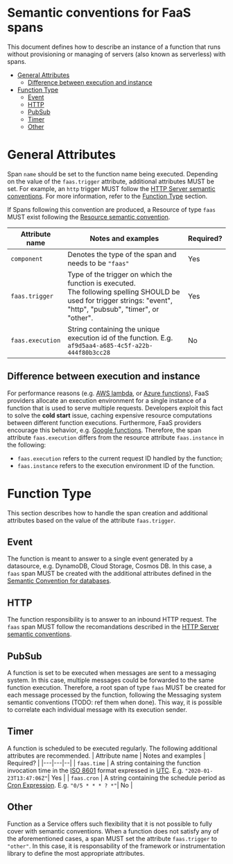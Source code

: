 # Semantic conventions for FaaS spans

This document defines how to describe an instance of a function that runs without provisioning or managing of servers (also known as serverless) with spans.


<!-- Re-generate TOC with `markdown-toc --no-first-h1 -i` -->

<!-- toc -->

- [General Attributes](#general-attributes)
  * [Difference between execution and instance](#difference-between-execution-and-instance)
- [Function Type](#function-type)
  * [Event](#event)
  * [HTTP](#http)
  * [PubSub](#pubsub)
  * [Timer](#timer)
  * [Other](#other)

<!-- tocstop -->

# General Attributes

Span `name` should be set to the function name being executed. Depending on the value of the `faas.trigger` attribute, additional attributes MUST be set. For example, an `http` trigger MUST follow the [HTTP Server semantic conventions](data-http.md#http-server-semantic-conventions). For more information, refer to the [Function Type](#function-type) section.

If Spans following this convention are produced, a Resource of type `faas` MUST exist following the [Resource semantic convention](data-resource-semantic-conventions.md#function-as-a-service). 

| Attribute name  | Notes  and examples  | Required? |
|---|---|--|
| `component` | Denotes the type of the span and needs to be `"faas"` | Yes | 
| `faas.trigger` | Type of the trigger on which the function is executed. <br > The following spelling SHOULD be used for trigger strings: "event", "http", "pubsub", "timer", or "other". | Yes |
| `faas.execution` | String containing the unique execution id of the function. E.g. `af9d5aa4-a685-4c5f-a22b-444f80b3cc28` | No |

## Difference between execution and instance

For performance reasons (e.g. [AWS lambda], or [Azure functions]), FaaS providers allocate an execution environment for a single instance of a function that is used to serve multiple requests.
Developers exploit this fact to solve the **cold start** issue, caching expensive resource computations between different function executions. 
Furthermore, FaaS providers encourage this behavior, e.g. [Google functions].
Therefore, the span attribute `faas.execution` differs from the resource attribute `faas.instance` in the following:

- `faas.execution` refers to the current request ID handled by the function;
- `faas.instance` refers to the execution environment ID of the function.

[AWS lambda]: https://docs.aws.amazon.com/lambda/latest/dg/lambda-runtimes.html
[Azure functions]: https://docs.microsoft.com/en-us/azure/azure-functions/manage-connections#static-clients
[Google functions]: https://cloud.google.com/functions/docs/concepts/exec#function_scope_versus_global_scope

# Function Type

This section describes how to handle the span creation and additional attributes based on the value of the attribute `faas.trigger`.

## Event
The function is meant to answer to a single event generated by a datasource, e.g. DynamoDB, Cloud Storage, Cosmos DB.
In this case, a `faas` span MUST be created with the additional attributes defined in the [Semantic Convention for databases](data-database.md).

## HTTP
The function responsibility is to answer to an inbound HTTP request. The `faas` span MUST follow the recomandations described in the [HTTP Server semantic conventions](data-http.md#http-server-semantic-conventions).

## PubSub
A function is set to be executed when messages are sent to a messaging system. 
In this case, multiple messages could be forwarded to the same function execution. 
Therefore, a root span of type `faas` MUST be created for each message processed by the function, following the Messaging system semantic conventions (TODO: ref them when done). 
This way, it is possible to correlate each individual message with its execution sender.

## Timer

A function is scheduled to be executed regularly. The following additional attributes are recommended.
| Attribute name  | Notes  and examples  | Required? |
|---|---|--|
| `faas.time` | A string containing the function invocation time in the [ISO 8601] format expressed in [UTC]. E.g. `"2020-01-23T13:47:06Z"`| Yes |
| `faas.cron` | A string containing the schedule period as [Cron Expression]. E.g. `"0/5 * * * ? *"`| No | 


[Cron Expression]: https://docs.oracle.com/cd/E12058_01/doc/doc.1014/e12030/cron_expressions.htm
[ISO 8601]: https://www.iso.org/iso-8601-date-and-time-format.html
[UTC]: https://www.w3.org/TR/NOTE-datetime


## Other

Function as a Service offers such flexibility that it is not possible to fully cover with semantic conventions.
When a function does not satisfy any of the aforementioned cases, a span MUST set the attribute `faas.trigger` to `"other"`. 
In this case, it is responsability of the framework or instrumentation library to define the most appropriate attributes.